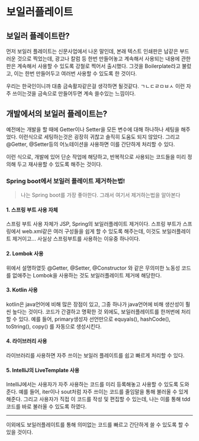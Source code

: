 # 보일러플레이트

## 보일러 플레이트란?
먼저 보일러 플레이트는 신문사업에서 나온 말인데, 본래 텍스트 인쇄판은 납같은 부드러운 것으로 찍었는데, 광고나 칼럼 등 한번 만들어놓고 계속해서 사용되는 내용에 관한 판은 계속해서 사용할 수 있도록 강철로 찍어서 출시했다.
그것을 Boilerplate라고 불렀고, 이는 한번 만들어두고 여러번 사용할 수 있도록 한 것이다.

우리는 한국인이니까 대충 금속활자같은걸 생각하면 될것같다. ㄱㄴㄷㄹㅁㅂㅅ 이런 자주 쓰이는것을 금속으로 만들어두면 계속 쓸수있는 느낌이다.

## 개발에서의 보일러 플레이트는?
예전에는 개발을 할 때에 Getter이나 Setter을 모든 변수에 대해 하나하나 세팅을 해주었다.
이런식으로 세팅하는것은 굉장히 귀찮고 솔직히 도움도 되지 않았다.
그리고 @Getter, @Setter등의 어노테이션을 사용하면 이를 간단하게 처리할 수 있다.

이런 식으로, 개발에 있어 단순 작업에 해당하고, 반복적으로 사용되는 코드들을 미리 정의해 두고 재사용할 수 있도록 해주는 것이다.


### Spring boot에서 보일러 플레이트 제거하는법!
> 나는 Spring boot를 가장 좋아한다. 그래서 여기서 제거하는법을 알아본다

#### 1. 스프링 부트 사용 자체
스프링 부트 사용 자체가 JSP, Spring의 보일러플레이트 제거이다.
스프링 부트가 스프링에서 web.xml같은 여러 구성들을 쉽게 할 수 있도록 해주는데, 이것도 보일러플레이트 제거이고... 사실상 스프링부트를 사용하는 이유중 하나이다.

#### 2. Lombok 사용
위에서 설명하였듯 @Getter, @Setter, @Constructor 와 같은 무의미한 노동성 코드를 없애주는 Lombok을 사용하는 것도 보일러플레이트 제거에 해당한다.

#### 3. Kotlin 사용
kotlin은 java언어에 비해 많은 장점이 있고, 그중 하나가 java언어에 비해 생산성이 훨씬 높다는 것이다.
코드가 간결하고 명확한 것 외에도, 보일러플레이트를 한꺼번에 처리할 수 있다.
예를 들어, primary생성자 선언만으로 equyals(), hashCode(), toString(), copy() 를 자동으로 생성시킨다.

#### 4. 라이브러리 사용
라이브러리를 사용하면 자주 쓰이는 보일러 플레이트를 쉽고 빠르게 처리할 수 있다.

#### 5. IntelliJ의 LiveTemplate 사용
IntelliJ에서는 사용자가 자주 사용하는 코드를 미리 등록해놓고 사용할 수 있도록 도와준다.
예를 들어, iter이나 sout처럼 자주 쓰이는 코드를 줄임말을 통해 불러올 수 있게 해준다.
그리고 사용자가 직접 이 코드를 작성 및 편집할 수 있는데, 나는 이를 통해 tdd코드를 바로 불러올 수 있도록 하였다.

---

이외에도 보일러플레이트를 통해 의미없는 코드를 빠르고 간단하게 쓸 수 있도록 할 수 있을 것이다.
